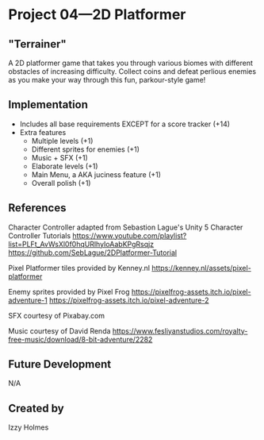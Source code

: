 # Project 04—2D Platformer

## "Terrainer"
A 2D platformer game that takes you through various biomes with different obstacles of increasing difficulty. Collect coins and defeat perlious enemies as you make your way through this fun, parkour-style game!

## Implementation
- Includes all base requirements EXCEPT for a score tracker (+14)
- Extra features
    - Multiple levels (+1)
    - Different sprites for enemies (+1)
    - Music + SFX (+1)
    - Elaborate levels (+1)
    - Main Menu, a AKA juciness feature (+1)
    - Overall polish (+1)

## References

Character Controller adapted from Sebastion Lague's Unity 5 Character Controller Tutorials
https://www.youtube.com/playlist?list=PLFt_AvWsXl0f0hqURlhyIoAabKPgRsqjz
https://github.com/SebLague/2DPlatformer-Tutorial

Pixel Platformer tiles provided by Kenney.nl
https://kenney.nl/assets/pixel-platformer

Enemy sprites provided by Pixel Frog
https://pixelfrog-assets.itch.io/pixel-adventure-1
https://pixelfrog-assets.itch.io/pixel-adventure-2

SFX courtesy of Pixabay.com

Music courtesy of David Renda
https://www.fesliyanstudios.com/royalty-free-music/download/8-bit-adventure/2282

## Future Development
N/A

## Created by
Izzy Holmes
